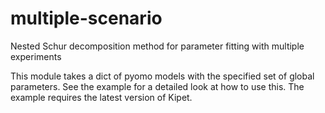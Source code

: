 # multiple-scenario
Nested Schur decomposition method for parameter fitting with multiple experiments

This module takes a dict of pyomo models with the specified set of global parameters.
See the example for a detailed look at how to use this. The example requires the latest version of Kipet.
